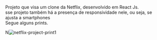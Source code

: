Projeto que visa um clone da Netflix, desenvolvido em React Js. <br/>
sse projeto também há a presença de responsividade nele, ou seja, se ajusta a smartphones <br/>
Segue alguns prints. <br/>

N![netflix-project-print1](https://user-images.githubusercontent.com/82816967/138192055-e5a247db-6529-48f3-88eb-cfa00982488e.png)

